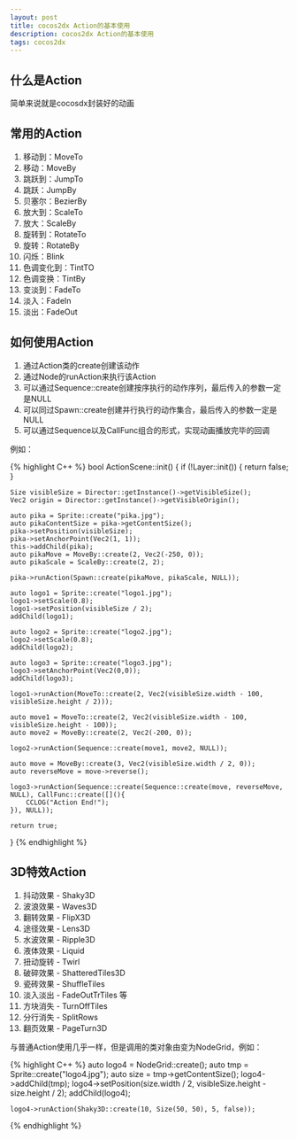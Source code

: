 ```yaml
---
layout: post
title: cocos2dx Action的基本使用
description: cocos2dx Action的基本使用
tags: cocos2dx
---
```


## 什么是Action
简单来说就是cocosdx封装好的动画

## 常用的Action

1. 移动到：MoveTo
2. 移动：MoveBy
3. 跳跃到：JumpTo
4. 跳跃：JumpBy
5. 贝塞尔：BezierBy
6. 放大到：ScaleTo
7. 放大：ScaleBy
8. 旋转到：RotateTo
9. 旋转：RotateBy
10. 闪烁：Blink
11. 色调变化到：TintTO
12. 色调变换：TintBy
13. 变淡到：FadeTo
14. 淡入：FadeIn
15. 淡出：FadeOut

## 如何使用Action

1. 通过Action类的create创建该动作
2. 通过Node的runAction来执行该Action
3. 可以通过Sequence::create创建按序执行的动作序列，最后传入的参数一定是NULL
4. 可以同过Spawn::create创建并行执行的动作集合，最后传入的参数一定是NULL
5. 可以通过Sequence以及CallFunc组合的形式，实现动画播放完毕的回调

例如：

{% highlight C++ %}
bool ActionScene::init() {
	if (!Layer::init()) {
		return false;
	}

	Size visibleSize = Director::getInstance()->getVisibleSize();
	Vec2 origin = Director::getInstance()->getVisibleOrigin();

	auto pika = Sprite::create("pika.jpg");
	auto pikaContentSize = pika->getContentSize();
	pika->setPosition(visibleSize);
	pika->setAnchorPoint(Vec2(1, 1));
	this->addChild(pika);
	auto pikaMove = MoveBy::create(2, Vec2(-250, 0));
	auto pikaScale = ScaleBy::create(2, 2);

	pika->runAction(Spawn::create(pikaMove, pikaScale, NULL));

	auto logo1 = Sprite::create("logo1.jpg");
	logo1->setScale(0.8);
	logo1->setPosition(visibleSize / 2);
	addChild(logo1);

	auto logo2 = Sprite::create("logo2.jpg");
	logo2->setScale(0.8);
	addChild(logo2);

	auto logo3 = Sprite::create("logo3.jpg");
	logo3->setAnchorPoint(Vec2(0,0));
	addChild(logo3);

	logo1->runAction(MoveTo::create(2, Vec2(visibleSize.width - 100, visibleSize.height / 2)));

	auto move1 = MoveTo::create(2, Vec2(visibleSize.width - 100, visibleSize.height - 100));
	auto move2 = MoveBy::create(2, Vec2(-200, 0));

	logo2->runAction(Sequence::create(move1, move2, NULL));

	auto move = MoveBy::create(3, Vec2(visibleSize.width / 2, 0));
	auto reverseMove = move->reverse();

	logo3->runAction(Sequence::create(Sequence::create(move, reverseMove, NULL), CallFunc::create([](){
		CCLOG("Action End!");
	}), NULL));

	return true;
}
{% endhighlight %}

## 3D特效Action

1. 抖动效果 - Shaky3D
2. 波浪效果 - Waves3D
3. 翻转效果 - FlipX3D
4. 途径效果 - Lens3D
5. 水波效果 - Ripple3D
6. 液体效果 - Liquid
7. 扭动旋转 - Twirl
8. 破碎效果 - ShatteredTiles3D
9. 瓷砖效果 - ShuffleTiles
10. 淡入淡出 - FadeOutTrTiles 等
11. 方块消失 - TurnOffTiles
12. 分行消失 - SplitRows
13. 翻页效果 - PageTurn3D

与普通Action使用几乎一样，但是调用的类对象由变为NodeGrid，例如：

{% highlight C++ %}
	auto logo4 = NodeGrid::create();
	auto tmp = Sprite::create("logo4.jpg");
	auto size = tmp->getContentSize();
	logo4->addChild(tmp);
	logo4->setPosition(size.width / 2, visibleSize.height - size.height / 2);
	addChild(logo4);

	logo4->runAction(Shaky3D::create(10, Size(50, 50), 5, false));
{% endhighlight %}